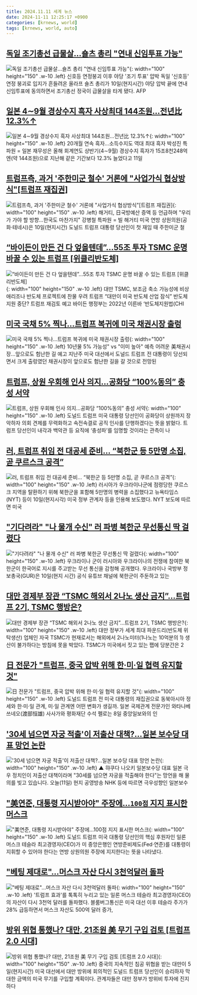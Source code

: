```yaml
---
title: 2024.11.11 세계 뉴스
date: 2024-11-11 12:25:17 +0900
categories: [krnews, world]
tags: [krnews, world, auto]
---
```

## [독일 조기총선 급물살…숄츠 총리 "연내 신임투표 가능"](https://n.news.naver.com/mnews/article/001/0015037269)

![독일 조기총선 급물살…숄츠 총리 "연내 신임투표 가능"](https://mimgnews.pstatic.net/image/origin/001/2024/11/11/15037269.jpg?type=nf220_150){: width="100" height="150" .w-10 .left}
신호등 연정붕괴 이후 야당 '조기 투표' 압박 독일 '신호등' 연정 붕괴로 입지가 흔들려온 올라프 숄츠 총리가 10일(현지시간) 야당 압박 끝에 연내 신임투표에 동의하면서 조기총선 정국이 급물살을 타게 됐다. AFP

## [일본 4∼9월 경상수지 흑자 사상최대 144조원…전년比 12.3%↑](https://n.news.naver.com/mnews/article/001/0015037550)

![일본 4∼9월 경상수지 흑자 사상최대 144조원…전년比 12.3%↑](https://mimgnews.pstatic.net/image/origin/001/2024/11/11/15037550.jpg?type=nf220_150){: width="100" height="150" .w-10 .left}
20개월 연속 흑자…소득수지도 역대 최대 흑자 박성진 특파원 = 일본 재무성은 올해 회계연도 상반기(4∼9월) 경상수지 흑자가 15조8천248억엔(약 144조원)으로 지난해 같은 기간보다 12.3% 늘었다고 11일

## [트럼프측, 과거 '주한미군 철수' 거론에 "사업가식 협상방식"[트럼프 재집권]](https://n.news.naver.com/mnews/article/001/0015036931)

![트럼프측, 과거 '주한미군 철수' 거론에 "사업가식 협상방식"[트럼프 재집권]](https://mimgnews.pstatic.net/image/origin/001/2024/11/11/15036931.jpg?type=nf220_150){: width="100" height="150" .w-10 .left}
해거티, 日국방예산 증액 등 언급하며 "우리가 가야 할 방향…한국도 마찬가지" 강병철 특파원 = 빌 해거티 미국 연방 상원의원(공화·테네시)은 10일(현지시간) 도널드 트럼프 대통령 당선인이 첫 재임 때 주한미군 철

## [“바이든이 만든 건 다 엎을텐데”...55조 투자 TSMC 운명 바꿀 수 있는 트럼프 [위클리반도체]](https://n.news.naver.com/mnews/article/009/0005393822)

![“바이든이 만든 건 다 엎을텐데”...55조 투자 TSMC 운명 바꿀 수 있는 트럼프 [위클리반도체]](https://mimgnews.pstatic.net/image/origin/009/2024/11/10/5393822.jpg?type=nf220_150){: width="100" height="150" .w-10 .left}
대만 TSMC, 보조금 축소 가능성에 비상 애리조나 반도체 프로젝트에 찬물 우려 트럼프 “대만이 미국 반도체 산업 잠식” 반도체 지원 중단? 트럼프 재검토 예고 바이든 행정부는 2022년 이른바 ‘반도체지원법(CHI

## [미국 국채 5% 찍나…트럼프 복귀에 미국 채권시장 출렁](https://n.news.naver.com/mnews/article/001/0015037206)

![미국 국채 5% 찍나…트럼프 복귀에 미국 채권시장 출렁](https://mimgnews.pstatic.net/image/origin/001/2024/11/11/15037206.jpg?type=nf220_150){: width="100" height="150" .w-10 .left}
10년물 5% 가능성" vs "이미 높아" 예측 어려운 美채권시장…앞으로도 험난한 길 예고 지난주 미국 대선에서 도널드 트럼프 전 대통령이 당선되면서 크게 출렁였던 채권시장이 앞으로도 험난한 길을 갈 것으로 전망된

## [트럼프, 상원 우회해 인사 의지…공화당 “100%동의” 충성 서약](https://n.news.naver.com/mnews/article/005/0001737772)

![트럼프, 상원 우회해 인사 의지…공화당 “100%동의” 충성 서약](https://mimgnews.pstatic.net/image/origin/005/2024/11/11/1737772.jpg?type=nf220_150){: width="100" height="150" .w-10 .left}
도널드 트럼프 미국 대통령 당선인이 공화당이 상원까지 장악하자 의회 견제를 무력화하고 속전속결로 공직 인사를 단행하겠다는 뜻을 밝혔다. 트럼프 당선인이 내각과 백악관 등 요직에 ‘충성파’를 임명할 것이라는 관측이 나

## [러, 트럼프 취임 전 대공세 준비... “북한군 등 5만명 소집, 곧 쿠르스크 공격”](https://n.news.naver.com/mnews/article/023/0003869554)

![러, 트럼프 취임 전 대공세 준비... “북한군 등 5만명 소집, 곧 쿠르스크 공격”](https://mimgnews.pstatic.net/image/origin/023/2024/11/11/3869554.jpg?type=nf220_150){: width="100" height="150" .w-10 .left}
러시아가 우크라이나군에 점령당한 쿠르스크 지역을 탈환하기 위해 북한군을 포함해 5만명의 병력을 소집했다고 뉴욕타임스(NYT) 등이 10일(현지시각) 미국 정부 관계자 등을 인용해 보도했다. NYT 보도에 따르면 미국

## ["기다려라" "나 물개 수신" 러 파병 북한군 무선통신 딱 걸렸다](https://n.news.naver.com/mnews/article/016/0002386519)

!["기다려라" "나 물개 수신" 러 파병 북한군 무선통신 딱 걸렸다](https://mimgnews.pstatic.net/image/origin/016/2024/11/11/2386519.jpg?type=nf220_150){: width="100" height="150" .w-10 .left}
우크라이나 군이 러시아와 우크라이나의 전쟁에 참여한 북한군이 한국어로 지시를 주고받는 무선 통신을 감청해 공개했다. 우크라이나 국방부 정보총국(GUR)은 10일(현지 시간) 공식 유튜브 채널에 북한군이 주둔하고 있는

## [대만 경제부 장관 “TSMC 해외서 2나노 생산 금지”...트럼프 2기, TSMC 행방은?](https://n.news.naver.com/mnews/article/023/0003869595)

![대만 경제부 장관 “TSMC 해외서 2나노 생산 금지”...트럼프 2기, TSMC 행방은?](https://mimgnews.pstatic.net/image/origin/023/2024/11/11/3869595.jpg?type=nf220_150){: width="100" height="150" .w-10 .left}
대만 정부가 세계 최대 파운드리(반도체 위탁생산) 업체인 자국 TSMC가 현재로서는 해외에서 2나노미터(1나노는 10억분의 1) 생산이 불가하다는 방침에 못을 박았다. TSMC가 미국에서 짓고 있는 팹에 당분간은 2

## [日 전문가 "트럼프, 중국 압박 위해 한·미·일 협력 유지할 것"](https://n.news.naver.com/mnews/article/025/0003399417)

![日 전문가 "트럼프, 중국 압박 위해 한·미·일 협력 유지할 것"](https://mimgnews.pstatic.net/image/origin/025/2024/11/10/3399417.jpg?type=nf220_150){: width="100" height="150" .w-10 .left}
도널드 트럼프 전 미국 대통령의 재집권으로 동북아시아 정세와 한·미·일 관계, 미·일 관계엔 어떤 변화가 생길까. 일본 국제관계 전문가인 와타나베 쓰네오(渡部恒雄) 사사가와 평화재단 수석 펠로는 8일 중앙일보와의 인

## ['30세 넘으면 자궁 적출'이 저출산 대책?…일본 보수당 대표 망언 논란](https://n.news.naver.com/mnews/article/055/0001205124)

!['30세 넘으면 자궁 적출'이 저출산 대책?…일본 보수당 대표 망언 논란](https://mimgnews.pstatic.net/image/origin/055/2024/11/11/1205124.jpg?type=nf220_150){: width="100" height="150" .w-10 .left}
▲ 햐쿠다 나오키 일본보수당 대표 일본 극우 정치인이 저출산 대책이라며 "30세를 넘으면 자궁을 적출해야 한다"는 망언을 해 물의를 빚고 있습니다. 오늘(11일) 현지 공영방송 NHK 등에 따르면 극우성향인 일본보수

## ["美연준, 대통령 지시받아야" 주장에…`100점` 지지 표시한 머스크](https://n.news.naver.com/mnews/article/029/0002914708)

!["美연준, 대통령 지시받아야" 주장에…`100점` 지지 표시한 머스크](https://mimgnews.pstatic.net/image/origin/029/2024/11/11/2914708.jpg?type=nf220_150){: width="100" height="150" .w-10 .left}
도널드 트럼프 미국 대통령 당선인의 핵심 후원자인 일론 머스크 테슬라 최고경영자(CEO)가 미 중앙은행인 연방준비제도(Fed·연준)를 대통령이 지휘할 수 있어야 한다는 연방 상원의원 주장에 지지한다는 뜻을 나타냈다.

## ["베팅 제대로"…머스크 자산 다시 3천억달러 돌파](https://n.news.naver.com/mnews/article/215/0001187288)

!["베팅 제대로"…머스크 자산 다시 3천억달러 돌파](https://mimgnews.pstatic.net/image/origin/215/2024/11/11/1187288.jpg?type=nf220_150){: width="100" height="150" .w-10 .left}
'트럼프 효과'를 톡톡히 누리고 있는 일론 머스크 테슬라 최고경영자(CEO)의 자산이 다시 3천억 달러를 돌파했다. 블룸버그통신은 미국 대선 이후 테슬라 주가가 28% 급등하면서 머스크 자산도 500억 달러 증가,

## [방위 위협 통했나? 대만, 21조원 美 무기 구입 검토 [트럼프 2.0 시대]](https://n.news.naver.com/mnews/article/014/0005265974)

![방위 위협 통했나? 대만, 21조원 美 무기 구입 검토 [트럼프 2.0 시대]](https://mimgnews.pstatic.net/image/origin/014/2024/11/11/5265974.jpg?type=nf220_150){: width="100" height="150" .w-10 .left}
중국의 지속적인 침공 위협을 받는 대만이 5일(현지시간) 미국 대선에서 대만 방위에 회의적인 도널드 트럼프 당선인이 승리하자 막대한 금액의 미국 무기를 구입할 계획이다. 관계자들은 대만 정부가 방위비 투자에 진지하다

